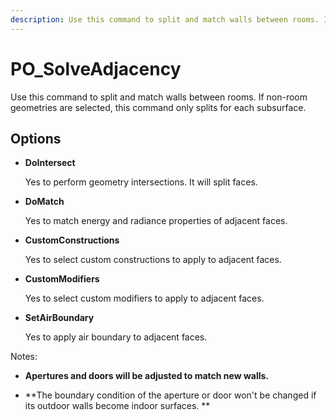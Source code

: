 ```yaml
---
description: Use this command to split and match walls between rooms. If non-room geometries are selected, this command only splits for each subsurface.
---
```


# PO_SolveAdjacency

Use this command to split and match walls between rooms. If non-room geometries are selected, this command only splits for each subsurface.

## Options

* **DoIntersect**

  Yes to perform geometry intersections. It will split faces.

* **DoMatch**

  Yes to match energy and radiance properties of adjacent faces.

* **CustomConstructions**

  Yes to select custom constructions to apply to adjacent faces.

* **CustomModifiers**

  Yes to select custom modifiers to apply to adjacent faces.

* **SetAirBoundary**

  Yes to apply air boundary to adjacent faces.

Notes:

* **Apertures and doors will be adjusted to match new walls.**

  

* **The boundary condition of the aperture or door won&apos;t be changed if its outdoor walls become indoor surfaces.
**

  

